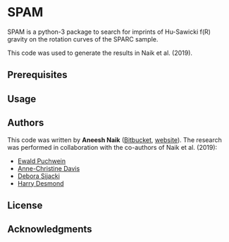 # SPAM

SPAM is a python-3 package to search for imprints of Hu-Sawicki f(R) gravity on the rotation curves of the SPARC sample.

This code was used to generate the results in Naik et al. (2019).

## Prerequisites

## Usage

## Authors

This code was written by **Aneesh Naik** ([Bitbucket](https://bitbucket.org/an485/), [website](https://www.ast.cam.ac.uk/~an485/)). The research was performed in collaboration with the co-authors of Naik et al. (2019):

* [Ewald Puchwein](https://www.aip.de/Members/epuchwein)
* [Anne-Christine Davis](http://www.damtp.cam.ac.uk/user/acd/)
* [Debora Sijacki](https://www.ast.cam.ac.uk/people/Debora.Sijacki)
* [Harry Desmond](https://www2.physics.ox.ac.uk/contacts/people/desmond)

## License

## Acknowledgments

